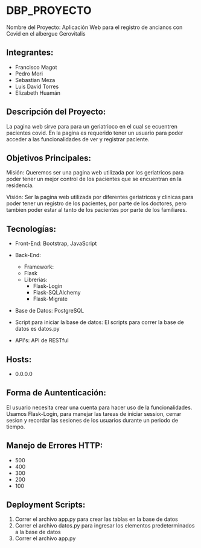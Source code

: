 # DBP_PROYECTO

Nombre del Proyecto: Aplicación Web para el registro de ancianos con Covid en el albergue Gerovitalis

## **Integrantes:**
- Francisco Magot
- Pedro Mori
- Sebastian Meza
- Luis David Torres
- Elizabeth Huamán

## **Descripción del Proyecto:**
La pagina web sirve para para un geriatrioco en el cual se ecuentren pacientes covid. En la pagina es requerido tener un usuario para poder acceder a las funcionalidades de ver y registrar paciente.

## **Objetivos Principales:**

Misión: Queremos ser una pagina web utilizada por los geriatricos para poder tener un mejor control de los pacientes que se encuentran en la residencia.

Visión: Ser la pagina web utilizada por diferentes geriatricos y clinicas para poder tener un registro de los pacientes, por parte de los doctores, pero tambien poder estar al tanto de los pacientes por parte de los familiares.


## **Tecnologías:**

- Front-End: Bootstrap, JavaScript

- Back-End: 
    - Framework:
    - Flask
    - Librerias:
        - Flask-Login
        - Flask-SQLAlchemy
        - Flask-Migrate

- Base de Datos: PostgreSQL

- Script para iniciar la base de datos: El scripts para correr la base de datos es datos.py


- API's: API de RESTful

## **Hosts:** 
- 0.0.0.0

## **Forma de Auntenticación:**
El usuario necesita crear una cuenta para hacer uso de la funcionalidades. 
Usamos Flask-Login, para manejar las tareas de iniciar session, cerrar sesion y recordar las sesiones de los usuarios durante un periodo de tiempo.

## **Manejo de Errores HTTP:**
- 500
- 400
- 300
- 200
- 100

## **Deployment Scripts:**
1. Correr el archivo app.py para crear las tablas en la base de datos
2. Correr el archivo datos.py para ingresar los elementos predeterminados a la base de datos
3. Correr el archivo app.py
